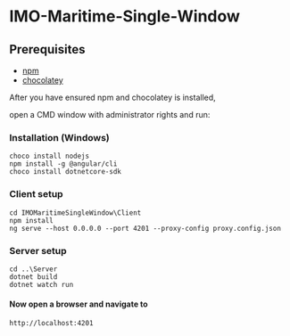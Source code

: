 # IMO-Maritime-Single-Window

## Prerequisites
* [npm](https://www.npmjs.com/get-npm)
* [chocolatey](https://chocolatey.org/install)

After you have ensured npm and chocolatey is installed,

open a CMD window with administrator rights and run:

### Installation (Windows)
```
choco install nodejs
npm install -g @angular/cli
choco install dotnetcore-sdk
```

### Client setup
```
cd IMOMaritimeSingleWindow\Client
npm install
ng serve --host 0.0.0.0 --port 4201 --proxy-config proxy.config.json
```

### Server setup
```
cd ..\Server
dotnet build
dotnet watch run
```

#### Now open a browser and navigate to
`http://localhost:4201`
